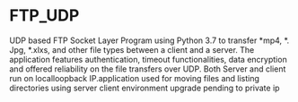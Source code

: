# FTP_UDP
UDP based FTP Socket Layer Program using Python 3.7 to transfer *mp4, *. Jpg, *.xlxs, and other file types between a client and a server. The application features authentication, timeout functionalities, data encryption and offered reliability on the file transfers over UDP. 
Both Server and client run on localloopback IP.application used for moving files and listing directories using server client environment
upgrade pending to private ip
